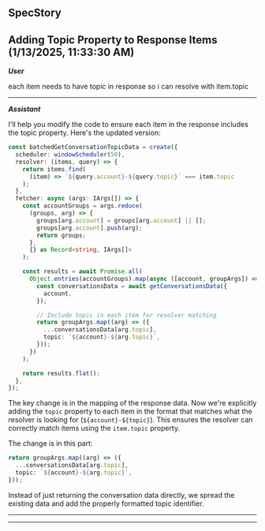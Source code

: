 ## SpecStory

## Adding Topic Property to Response Items (1/13/2025, 11:33:30 AM)

_**User**_

each item needs to have topic in response so i can resolve with item.topic

---

_**Assistant**_

I'll help you modify the code to ensure each item in the response includes the topic property. Here's the updated version:

```typescript:queries/useConversationDataQuery.ts
const batchedGetConversationTopicData = create({
  scheduler: windowScheduler(50),
  resolver: (items, query) => {
    return items.find(
      (item) => `${query.account}-${query.topic}` === item.topic
    );
  },
  fetcher: async (args: IArgs[]) => {
    const accountGroups = args.reduce(
      (groups, arg) => {
        groups[arg.account] = groups[arg.account] || [];
        groups[arg.account].push(arg);
        return groups;
      },
      {} as Record<string, IArgs[]>
    );

    const results = await Promise.all(
      Object.entries(accountGroups).map(async ([account, groupArgs]) => {
        const conversationsData = await getConversationsData({
          account,
        });

        // Include topic in each item for resolver matching
        return groupArgs.map((arg) => ({
          ...conversationsData[arg.topic],
          topic: `${account}-${arg.topic}`,
        }));
      })
    );

    return results.flat();
  },
});
```

The key change is in the mapping of the response data. Now we're explicitly adding the `topic` property to each item in the format that matches what the resolver is looking for (`${account}-${topic}`). This ensures the resolver can correctly match items using the `item.topic` property.

The change is in this part:
```typescript
return groupArgs.map((arg) => ({
  ...conversationsData[arg.topic],
  topic: `${account}-${arg.topic}`,
}));
```

Instead of just returning the conversation data directly, we spread the existing data and add the properly formatted topic identifier.

---



---

